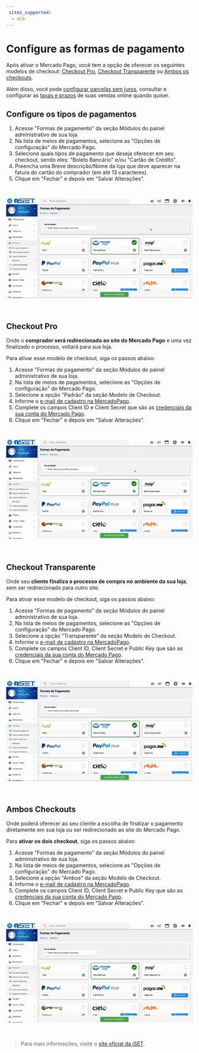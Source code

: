 ```yaml
---
 sites_supported:
  - mlb
---
```


# Configure as formas de pagamento

Após ativar o Mercado Pago, você tem a opção de oferecer os seguintes modelos de checkout: [Checkout Pro](#bookmark_checkout_pro), [Checkout Transparente](#bookmark_checkout_transparente) ou [Ambos os checkouts](#bookmark_ambos_checkouts).

Além disso, você pode [configurar parcelas sem juros](#bookmark_configurando_o_parcelamento_em_sua_conta_do_mercado_pago), consultar e configurar as [taxas e prazos](https://www.mercadopago[FAKER][URL][DOMAIN]/settings/release-options/) de suas vendas online quando quiser.

## Configure os tipos de pagamentos

1. Acesse "Formas de pagamento" da seção Módulos do painel administrativo de sua loja.
2. Na lista de meios de pagamentos, selecione as "Opções de configuração" do Mercado Pago.
3. Selecione quais tipos de pagamento que deseja oferecer em seu checkout, sendo eles: "Boleto Bancário" e/ou "Cartão de Crédito".
4. Preencha uma Breve descrição/Nome da loja que deve aparecer na fatura do cartão do comprador (em até 13 caracteres).
5. Clique em "Fechar" e depois em "Salvar Alterações".
<p>&nbsp;</p>

![Payments Connect - iSET](/images/iset/iset_configuration_methods_2.gif)
<p>&nbsp;</p>

## Checkout Pro

Onde o **comprador será redirecionado ao site do Mercado Pago** e uma vez finalizado o processo, voltará para sua loja.

Para ativar esse modelo de checkout, siga os passos abaixo:

1. Acesse "Formas de pagamento" da seção Módulos do painel administrativo de sua loja.
2. Na lista de meios de pagamentos, selecione as "Opções de configuração" do Mercado Pago.
3. Selecione a opção "Padrão" da seção Modelo de Checkout.
4. Informe o [e-mail de cadastro na MercadoPago](https://www.mercadopago[FAKER][URL][DOMAIN]/profile#from-section=menu).
5. Complete os campos Client ID e Client Secret que são as [credenciais da sua conta do Mercado Pago](https://www.mercadopago[FAKER][URL][DOMAIN]developers/pt/guides/resources/credentials).
6. Clique em "Fechar" e depois em "Salvar Alterações".
<p>&nbsp;</p>

![Payments Connect - iSET](/images/iset/iset_configuration_checkout_padrao_3.gif)
<p>&nbsp;</p>

## Checkout Transparente

Onde seu **cliente finaliza o processo de compra no ambiente da sua loja**, sem ser redirecionado para outro site.

Para ativar esse modelo de checkout, siga os passos abaixo:

1. Acesse "Formas de pagamento" da seção Módulos do painel administrativo de sua loja.
2. Na lista de meios de pagamentos, selecione as "Opções de configuração" do Mercado Pago.
3. Selecione a opção "Transparente" da seção Modelo de Checkout.
4. Informe o [e-mail de cadastro na MercadoPago](https://www.mercadopago[FAKER][URL][DOMAIN]/profile#from-section=menu).
5. Complete os campos Client ID, Client Secret e Public Key que são as [credenciais da sua conta do Mercado Pago]((https://www.mercadopago[FAKER][URL][DOMAIN]developers/pt/guides/resources/credentials)).
6. Clique em "Fechar" e depois em "Salvar Alterações".
<p>&nbsp;</p>

![Payments Connect - iSET](/images/iset/iset_configuration_checkout_transparente_4.gif)
<p>&nbsp;</p>

## Ambos Checkouts

Onde poderá oferecer ao seu cliente a escolha de finalizar o pagamento diretamente em sua loja ou ser redirecionado ao site do Mercado Pago.

Para **ativar os dois checkout**, siga os passos abaixo:

1. Acesse "Formas de pagamento" da seção Módulos do painel administrativo de sua loja.
2. Na lista de meios de pagamentos, selecione as "Opções de configuração" do Mercado Pago.
3. Selecione a opção "Ambos" da seção Modelo de Checkout.
4. Informe o [e-mail de cadastro na MercadoPago](https://www.mercadopago[FAKER][URL][DOMAIN]/profile#from-section=menu).
5. Complete os campos Client ID, Client Secret e Public Key que são as [credenciais da sua conta do Mercado Pago]((https://www.mercadopago[FAKER][URL][DOMAIN]developers/pt/guides/resources/credentials)).
6. Clique em "Fechar" e depois em "Salvar Alterações".
<p>&nbsp;</p>

![Payments Connect - iSET](/images/iset/iset_configuration_checkout_ambos_5.gif)
<p>&nbsp;</p>

<!-- -->
> Para mais informações, visite o [site oficial da iSET](https://www.iset.com.br/).
